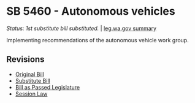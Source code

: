 # SB 5460 - Autonomous vehicles
*Status: 1st substitute bill substituted.* | [leg.wa.gov summary](https://app.leg.wa.gov/billsummary?BillNumber=5460&Year=2021)

Implementing recommendations of the autonomous vehicle work group.

## Revisions
* [Original Bill](1/)
* [Substitute Bill](S/)
* [Bill as Passed Legislature](S.PL/)
* [Session Law](S.SL/)
